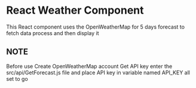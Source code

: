 # React Weather Component
This React component uses the OpenWeatherMap for 5 days forecast to fetch data process and then display it

## NOTE
Before use 
Create OpenWeatherMap account
Get API key
enter the src/api/GetForecast.js file and place API key in variable named API_KEY
all set to go
